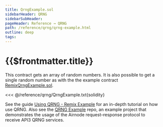 ```yaml
---
title: QrngExample.sol
sidebarHeader: QRNG
sidebarSubHeader:
pageHeader: Reference → QRNG
path: /reference/qrng/qrng-example.html
outline: deep
tags:
---
```


<PageHeader/>

<QrngRemoval/>

<SearchHighlight/>

<FlexStartTag/>

# {{$frontmatter.title}}

<!--TocHeader />
<TOC class="table-of-contents" :include-level="[2,3]" /-->

This contract gets an array of random numbers. It is also possible to get a
single random number as with the the example contract
[RemixQrngExample.sol](/reference/qrng/remix-example.md).

<!-- prettier-ignore -->
<<< @/reference/qrng/QrngExample.txt{solidity}

See the guide [Using QRNG - Remix Example](/guides/qrng/qrng-remix/index.md) for
an in-depth tutorial on how use QRNG. Also see the
[QRNG Example](https://github.com/api3dao/qrng-example) repo, an example project
that demonstrates the usage of the Airnode request–response protocol to receive
API3 QRNG services.

<FlexEndTag/>
